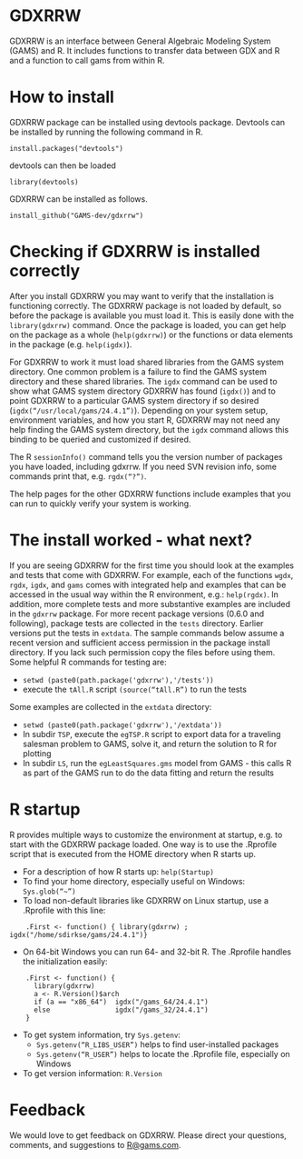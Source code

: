 # GDXRRW #

GDXRRW is an interface between General Algebraic Modeling System (GAMS) and R. It includes functions to transfer data between GDX and R and a function to call gams from within R.

# How to install #

GDXRRW package can be installed using devtools package. Devtools can be installed by running the following command in R.
```
install.packages("devtools")
```

devtools can then be loaded
```
library(devtools)
```

GDXRRW can be installed as follows.
```
install_github("GAMS-dev/gdxrrw")
```

# Checking if GDXRRW is installed correctly #

After you install GDXRRW you may want to verify that the installation is functioning correctly. The GDXRRW package is not loaded by default, so before the package is available you must load it. This is easily done with the `library(gdxrrw)` command. Once the package is loaded, you can get help on the package as a whole (`help(gdxrrw)`) or the functions or data elements in the package (e.g. `help(igdx)`).

For GDXRRW to work it must load shared libraries from the GAMS system directory. One common problem is a failure to find the GAMS system directory and these shared libraries. The `igdx` command can be used to show what GAMS system directory GDXRRW has found (`igdx()`) and to point GDXRRW to a particular GAMS system directory if so desired (`igdx(“/usr/local/gams/24.4.1”)`). Depending on your system setup, environment variables, and how you start R, GDXRRW may not need any help finding the GAMS system directory, but the `igdx` command allows this binding to be queried and customized if desired.

The R `sessionInfo()` command tells you the version number of packages you have loaded, including gdxrrw. If you need SVN revision info, some commands print that, e.g. `rgdx(“?”)`.

The help pages for the other GDXRRW functions include examples that you can run to quickly verify your system is working.


# The install worked - what next? #
If you are seeing GDXRRW for the first time you should look at the examples and tests that come with GDXRRW. For example, each of the functions `wgdx`, `rgdx`, `igdx`, and `gams` comes with integrated help and examples that can be accessed in the usual way within the R environment, e.g.: `help(rgdx)`. In addition, more complete tests and more substantive examples are included in the `gdxrrw` package. For more recent package versions (0.6.0 and following), package tests are collected in the `tests` directory. Earlier versions put the tests in `extdata`. The sample commands below assume a recent version and sufficient access permission in the package install directory. If you lack such permission copy the files before using them. Some helpful R commands for testing are:

* `setwd (paste0(path.package('gdxrrw'),'/tests'))`
* execute the `tAll.R` script `(source(“tAll.R”)` to run the tests

Some examples are collected in the `extdata` directory:

* `setwd (paste0(path.package('gdxrrw'),'/extdata'))`
* In subdir `TSP`, execute the `egTSP.R` script to export data for a traveling salesman problem to GAMS, solve it, and return the solution to R for plotting
* In subdir `LS`, run the `egLeastSquares.gms` model from GAMS - this calls R as part of the GAMS run to do the data fitting and return the results

# R startup #
R provides multiple ways to customize the environment at startup, e.g. to start with the GDXRRW package loaded. One way is to use the .Rprofile script that is executed from the HOME directory when R starts up.

* For a description of how R starts up: `help(Startup)`
* To find your home directory, especially useful on Windows: `Sys.glob(“~”)`
* To load non-default libraries like GDXRRW on Linux startup, use a .Rprofile with this line:
```
    .First <- function() { library(gdxrrw) ; igdx("/home/sdirkse/gams/24.4.1")}
```
* On 64-bit Windows you can run 64- and 32-bit R. The .Rprofile handles the initialization easily:
```
    .First <- function() {
      library(gdxrrw)
      a <- R.Version()$arch
      if (a == "x86_64")  igdx("/gams_64/24.4.1")
      else                igdx("/gams_32/24.4.1")
    }
```
* To get system information, try `Sys.getenv`:
	* `Sys.getenv(“R_LIBS_USER”)` helps to find user-installed packages
	* `Sys.getenv(“R_USER”)` helps to locate the .Rprofile file, especially on Windows
* To get version information: `R.Version`

# Feedback #
We would love to get feedback on GDXRRW. Please direct your questions, comments, and suggestions to R@gams.com.
